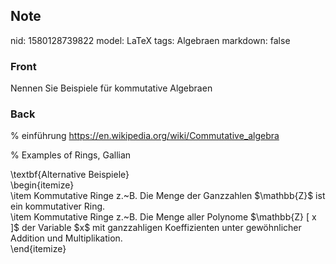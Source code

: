## Note
nid: 1580128739822
model: LaTeX
tags: Algebraen
markdown: false

### Front
Nennen Sie Beispiele für kommutative Algebraen

### Back
% einführung <a href="https://en.wikipedia.org/wiki/Commutative_algebra">https://en.wikipedia.org/wiki/Commutative_algebra</a><div>% Examples of Rings, Gallian</div><div>
</div><div>\textbf{Alternative Beispiele}</div><div>
</div><div>\begin{itemize}</div><div>\item Kommutative Ringe z.~B. Die Menge der Ganzzahlen $\mathbb{Z}$ ist ein kommutativer Ring.</div><div>\item <span>Kommutative Ringe z.~B. </span><span>Die Menge aller Polynome </span><span>$\mathbb{Z} [ x ]$ </span><span>der Variable $x$ mit ganzzahligen Koeffizienten unter gewöhnlicher Addition und Multiplikation.</span></div><div>\end{itemize}</div><div>
</div>
